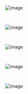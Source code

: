 ![image](https://github.com/user-attachments/assets/10e96f6a-4b51-423a-877c-6b11c3a16841)

<br>

![image](https://github.com/user-attachments/assets/860cef6c-5c6f-4d58-bb28-7e51a08a0cee)

<br>

![image](https://github.com/user-attachments/assets/275ac500-a69c-4946-9021-de2c9319b274)

<br>

![image](https://github.com/user-attachments/assets/2b861d25-b030-459f-a38b-d766c75f7d31)

<br>

![image](https://github.com/user-attachments/assets/a8494bc9-fbf9-4a0f-8e80-9dbe705ca81c)





